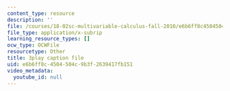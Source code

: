 ```yaml
---
content_type: resource
description: ''
file: /courses/18-02sc-multivariable-calculus-fall-2010/e6b6ff8c4504504c9b3f2639417fb151_sy7dx_qzQak.vtt
file_type: application/x-subrip
learning_resource_types: []
ocw_type: OCWFile
resourcetype: Other
title: 3play caption file
uid: e6b6ff8c-4504-504c-9b3f-2639417fb151
video_metadata:
  youtube_id: null
---
```

